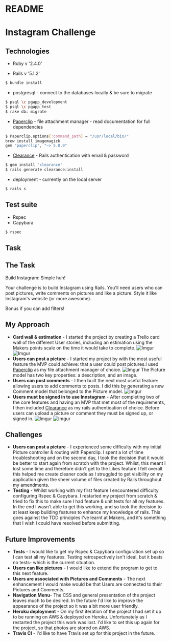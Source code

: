 # README

Instagram Challenge
=================

Technologies
-----
* Ruby v '2.4.0'

* Rails v '5.1.2'

```bash
$ bundle install
```

* postgresql - connect to the databases locally & be sure to migrate
```bash
$ psql \c pgapp_development
$ psql \c pgapp_test
$ rake db: migrate
```

* [Paperclip](https://github.com/thoughtbot/paperclip) - file attachment manager - read documentation for full dependencies
```bash
$ Paperclip.options[:command_path] = "/usr/local/bin/"
brew install imagemagick
gem "paperclip", "~> 5.0.0"
```

* [Clearance](https://github.com/thoughtbot/clearance) - Rails authentication with email & password
```bash
$ gem install 'clearance'
$ rails generate clearance:install
```

* deployment - currently on the local server
```bash
$ rails s
```

Test suite
-----
* Rspec
* Capybara
```bash
$ rspec
```

Task
----
## The Task

Build Instagram: Simple huh!

Your challenge is to build Instagram using Rails. You'll need users who can post pictures, write comments on pictures and like a picture. Style it like Instagram's website (or more awesome).

Bonus if you can add filters!

My Approach
----
- **Card wall & estimation** - I started the project by creating a Trello card wall of the different User stories, including an estimation using the Makers points scale on the time it would take to complete.
![Imgur](http://imgur.com/a/WSSBq)
![Imgur](http://imgur.com/a/LiuNh)
- **Users can post a picture** - I started my project by with the most useful feature the MVP could achieve: that a user could post pictures.I used [Paperclip](https://github.com/thoughtbot/paperclip) as my file attachment manager of choice.
![Imgur](http://imgur.com/a/gCFtu)
The Picture model has two key properties: a description, and an image.
- **Users can post comments** - I then built the next most useful feature: allowing users to add comments to posts. I did this by generating a new Comment model that belonged to the Picture model.
![Imgur](http://imgur.com/a/8QS8C)
- **Users must be signed in to use Innstagram** - After completing two of the core features and having an MVP that met most of the requirements, I then included [Clearance](https://github.com/thoughtbot/clearance) as my rails authentication of choice. Before users can upload a picture or comment they must be signed up, or signed in.
![Imgur](http://imgur.com/a/rkxz5)
![Imgur](http://imgur.com/a/b6Q8y)

Challenges
----
- **Users can post a picture** - I experienced some difficulty with my initial Picture controller & routing with Paperclip. I spent a lot of time troubleshooting and on the second day, I took the decision that it would be better to start again from scratch with the project. Whilst, this meant I lost some time and therefore didn't get to the Likes feature I felt overall this helped me create cleaner code as I struggled to get visibility on my application given the sheer volume of files created by Rails throughout my amendments.
- **Testing** - Whilst working with my first feature I encountered difficulty configuring Rspec & Capybara. I restarted my project from scratch & tried to fix this to make sure I had feature & unit tests for all my features. In the end I wasn't able to get this working, and so took the decision to at least keep building features to enhance my knowledge of rails. This goes against the TDD principles I've learnt at Makers, and it's something that I wish I could have resolved before submitting.

Future Improvements
----
- **Tests** - I would like to get my Rspec & Capybara configuration set up so I can test all my features. Testing retrospectively isn't ideal, but it beats no tests- which is the current situation.
- **Users can like pictures** - I would like to extend the program to get to this next feature.
- **Users are associated with Pictures and Comments** - The next enhancement I would make would be that Users are connected to their Pictures and Comments.
- **Navigation Menu**- The CSS and general presentation of the project leaves much to be desired. In the future I'd like to improve the appearance of the project so it was a bit more user friendly.
- **Heroku deployment** - On my first iteration of the project I had set it up to be running on AWS & deployed on Heroku. Unfortunately as I restarted the project this work was lost. I'd like to set this up again for the project, so that photos are stored on AWS.
- **Travis CI** - I'd like to have Travis set up for this project in the future.
